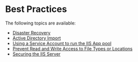 [title]: # (Best-Practice)
[tags]: # (database object)
[priority]: # (1)
# Best Practices

The following topics are available:

* [Disaster Recovery](pm-dr/index.md)
* [Active Directory Import](ad-import/index.md)
* [Using a Service Account to run the IIS App pool](run-iis-app-pool.md)
* [Prevent Read and Write Access to File Types or Locations](prevent-read.md)
* [Securing the IIS Server](securing-iis.md)
